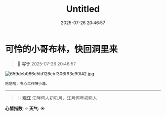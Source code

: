 ﻿---
title: Untitled
date: 2025-07-26 20:46:57
tags:
  - 生活
categories:
  - 生活随笔
cover: http://img.upoorcake.cn/upoorcake/202507262049863.jpg
description:
---

# 可怜的小哥布林，快回洞里来

> 📅 **写于** 2025-07-26 20:46:57

![659deb086c5fd126ebf306f93e90f42.jpg](http://img.upoorcake.cn/upoorcake/202507262104379.jpg)

	哈哈哈，专心工作呀小潘。
---

> ✨ **观江**
> 江畔何人初见月，江月何年初照人

**心情指数**: ⭐
**天气**: ☀️

